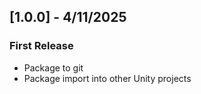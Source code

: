 
## [1.0.0] - 4/11/2025
### First Release
- Package to git
- Package import into other Unity projects